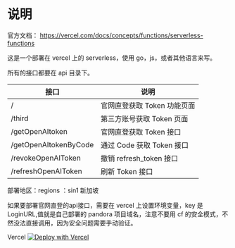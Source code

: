 # 说明

官方文档： https://vercel.com/docs/concepts/functions/serverless-functions

这是一个部署在 vercel 上的 serverless，使用 go，js，或者其他语言来写。

所有的接口都要在 api 目录下。

| 接口 | 说明 |
|---------|---------|
| / | 官网直登获取 Token 功能页面 |
| /third | 第三方账号获取 Token 页面 |
| /getOpenAItoken | 官网直登获取 Token 接口 |
| /getOpenAItokenByCode | 通过 Code 获取 Token 接口 |
| /revokeOpenAIToken | 撤销 refresh_token 接口 |
| /refreshOpenAIToken | 刷新 Token 接口 |


部署地区：regions ：sin1 新加坡


如果要部署官网直登的api接口，需要在 vercel 上设置环境变量，key 是 LoginURL,值就是自己部署的 pandora 项目域名，注意不要用 cf 的安全模式，不然没法直接调用，因为安全问题需要手动验证。


Vercel
[![Deploy with Vercel](https://vercel.com/button)](https://vercel.com/new/clone?repository-url=https%3A%2F%2Fgithub.com%2Fayuayue%2Fchatgpt_token_vercel)